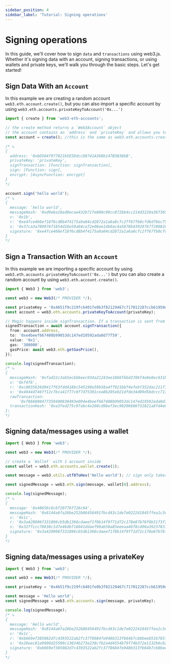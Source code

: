 ```yaml
---
sidebar_position: 4
sidebar_label: 'Tutorial: Signing operations'
---
```


# Signing operations

In this guide, we'll cover how to sign `data` and `transactions` using web3.js. Whether it's signing data with an account, signing transactions, or using wallets and private keys, we'll walk you through the basic steps. Let's get started!


## Sign Data With an `Account`

In this example we are creating a random account `web3.eth.account.create()`, but you can also import a specific account by using `web3.eth.accounts.privateKeyToAccount('0x...')`

``` ts
import { create } from 'web3-eth-accounts';

// the create method returns a `Web3Account` object
// the account contains an `address` and `privateKey` and allows you to be able to encrypt, signData and signTransaction.
const account = create(); //this is the same as web3.eth.accounts.create();

/* ↳
{
  address: '0xbD504f977021b5E5DdccD8741A368b147B3B38bB',
  privateKey: 'privateKey',
  signTransaction: [Function: signTransaction],
  sign: [Function: sign],
  encrypt: [AsyncFunction: encrypt]
}
*/

account.sign('hello world');
/* ↳ 
{
  message: 'hello world',
  messageHash: '0xd9eba16ed0ecae432b71fe008c98cc872bb4cc214d3220a36f365326cf807d68',
  v: '0x1b',
  r: '0xe4fce466ef18f6cd8b4f4175a9a04cd2872a1a6a8cfc2ff67fb0cfd6d78ec758',
  s: '0x37ca3a789976f1854d16e50a04caf2e06ee14b0ac4a5878b43929767f2008288',
  signature: '0xe4fce466ef18f6cd8b4f4175a9a04cd2872a1a6a8cfc2ff67fb0cfd6d78ec75837ca3a789976f1854d16e50a04caf2e06ee14b0ac4a5878b43929767f20082881b'
}
*/
```

## Sign a Transaction With an `Account`

In this example we are importing a specific account by using `web3.eth.accounts.privateKeyToAccount('0x...')` but you can also create a random account by using `web3.eth.account.create()`.

``` ts
import { Web3 } from 'web3';

const web3 = new Web3(/* PROVIDER */);

const privateKey = '0x4651f9c219fc6401fe0b3f82129467c717012287ccb61950d2a8ede0687857ba'
const account = web3.eth.accounts.privateKeyToAccount(privateKey);

// Magic happens inside signTransaction. If a transaction is sent from an account that exists in a wallet, it will be automatically signed using that account.
signedTransaction = await account.signTransaction({
  from: account.address,
  to: '0xe4beef667408b99053dc147ed19592ada0d77f59',
  value: '0x1',
  gas: '300000',
  gasPrice: await web3.eth.getGasPrice(),
});

console.log(signedTransaction);
/* ↳
{
  messageHash: '0xfad22c3ab5ecbb6eec934a21243ee1866fbbd3786f4e8e8ec631b917ef65174d',
  v: '0xf4f6',
  r: '0xc0035636d9417f63fdd418bc545190e59b58a4ff921bbf4efebf352dac211f11',
  s: '0x4944d746ff12c7bca41f77c8f7d75301cea8b205e021dfde34d09d5bdccc713d',
  rawTransaction:
      '0xf866808477359400830493e094e4beef667408b99053dc147ed19592ada0d77f59018082f4f6a0c0035636d9417f63fdd418bc545190e59b58a4ff921bbf4efebf352dac211f11a04944d746ff12c7bca41f77c8f7d75301cea8b205e021dfde34d09d5bdccc713d',
  transactionHash: '0xa3fed275c97abc4a160cd9bef3ec90206686f32821a8fd4e01a04130bff35c1a',
};
*/
```

## Signing data/messages using a wallet

``` ts title='Signing with a wallet'
import { Web3 } from 'web3';

const web3 = new Web3(/* PROVIDER */);

// create a `Wallet` with 1 account inside
const wallet = web3.eth.accounts.wallet.create(1);

const message = web3.utils.utf8ToHex('Hello world'); // sign only takes hexstrings, so turn message to hexstring

const signedMessage = web3.eth.sign(message, wallet[0].address);

console.log(signedMessage);
/* ↳
{
  message: '0x48656c6c6f20776f726c64',
  messageHash: '0x8144a6fa26be252b86456491fbcd43c1de7e022241845ffea1c3df066f7cfede',
  v: '0x1c',
  r: '0x3a420906f331896cb5db1366cdaeef1f0b14f9f71d72c178e87b76f8b31f3f36',
  s: '0x32ffccc78638c1d7e46dbf16041ddaef90ab50a85eeeaa46f8c496a39237831a',
  signature: '0x3a420906f331896cb5db1366cdaeef1f0b14f9f71d72c178e87b76f8b31f3f3632ffccc78638c1d7e46dbf16041ddaef90ab50a85eeeaa46f8c496a39237831a1c'
}
*/
```

## Signing data/messages using a privateKey

```ts title= 'Signing with a private key'
import { Web3 } from 'web3';

const web3 = new Web3(/* PROVIDER */);

const privateKey = '0x4651f9c219fc6401fe0b3f82129467c717012287ccb61950d2a8ede0687857ba';

const message = 'Hello world';
const signedMessage = web3.eth.accounts.sign(message, privateKey);

console.log(signedMessage);
/* ↳
{
  message: 'Hello world',
  messageHash: '0x8144a6fa26be252b86456491fbcd43c1de7e022241845ffea1c3df066f7cfede',
  v: '0x1c',
  r: '0xb669ef385082d7c4393522ab2fc37f8684fe948b313fb64b7cb8bee851b765f1',
  s: '0x26eec81e9900d25500c13024b273e238cfb2a4d4554b79f74b372e1132b6cb2f',
  signature: '0xb669ef385082d7c4393522ab2fc37f8684fe948b313fb64b7cb8bee851b765f126eec81e9900d25500c13024b273e238cfb2a4d4554b79f74b372e1132b6cb2f1c'
}
*/
```

